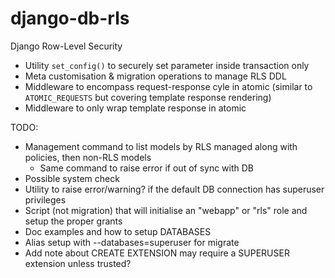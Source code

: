 # django-db-rls
Django Row-Level Security

 - Utility `set_config()` to securely set parameter inside transaction only
 - Meta customisation & migration operations to manage RLS DDL
 - Middleware to encompass request-response cyle in atomic (similar to `ATOMIC_REQUESTS` but covering template response
   rendering)
 - Middleware to only wrap template response in atomic

TODO:

 - Management command to list models by RLS managed along with policies, then non-RLS models
   - Same command to raise error if out of sync with DB
 - Possible system check
 - Utility to raise error/warning? if the default DB connection has superuser privileges
 - Script (not migration) that will initialise an "webapp" or "rls" role and setup the proper grants
 - Doc examples and how to setup DATABASES
 - Alias setup with --databases=superuser for migrate
 - Add note about CREATE EXTENSION may require a SUPERUSER extension unless trusted?
